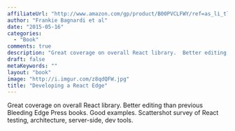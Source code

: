 ```yaml
---
affiliateUrl: "http://www.amazon.com/gp/product/B00PVCLFWY/ref=as_li_tl?ie=UTF8&camp=1789&creative=390957&creativeASIN=B00PVCLFWY&linkCode=as2&tag=jaktre-20&linkId=RSTCW5KQTCG3WWU4"
author: "Frankie Bagnardi et al"
date: "2015-05-16"
categories:
  - "Book"
comments: true
description: "Great coverage on overall React library.  Better editing than previous Bleeding Edge Press books.  Good examples.  Scattershot survey of React testing"
draft: false
metaKeywords: ""
layout: "book"
image: "http://i.imgur.com/z8qdQFW.jpg"
title: "Developing a React Edge"
---
```


Great coverage on overall React library.  Better editing than previous Bleeding Edge Press books.  Good examples.  Scattershot survey of React testing, architecture, server-side, dev tools.
